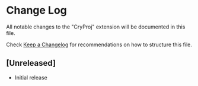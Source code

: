 # Change Log
All notable changes to the "CryProj" extension will be documented in this file.

Check [Keep a Changelog](http://keepachangelog.com/) for recommendations on how to structure this file.

## [Unreleased]
- Initial release